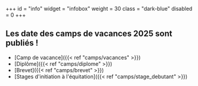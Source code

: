 +++
id = "info"
widget = "infobox"
weight = 30
class = "dark-blue"
disabled = 0
+++
## Les date des camps de vacances 2025 sont publiés&nbsp;!

* [Camp de vacance]({{< ref "camps/vacances" >}})
* [Diplôme]({{< ref "camps/diplome" >}})
* [Brevet]({{< ref "camps/brevet" >}})
* [Stages d'initiation à l'équitation]({{< ref "camps/stage_debutant" >}})

<br>
